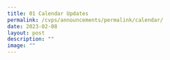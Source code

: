 ```yaml
---
title: 01 Calendar Updates
permalink: /cvps/announcements/permalink/calendar/
date: 2023-02-08
layout: post
description: ""
image: ""
---
```

